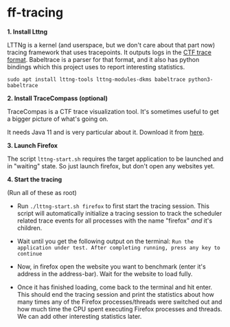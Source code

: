 # ff-tracing

**1. Install Lttng**

LTTNg is a kernel (and userspace, but we don't care about that part now) tracing framework that uses tracepoints. It outputs logs in the [CTF trace format](https://diamon.org/ctf/). Babeltrace is a parser for that format, and it also has python bindings which this project uses to report interesting statistics.

`sudo apt install lttng-tools lttng-modules-dkms babeltrace python3-babeltrace`
  
**2. Install TraceCompass (optional)**

TraceCompas is a CTF trace visualization tool. It's sometimes useful to get a bigger picture of what's going on. 

It needs Java 11 and is very particular about it. Download it from [here](https://www.oracle.com/java/technologies/javase/jdk11-archive-downloads.html).

**3. Launch Firefox**

The script `lttng-start.sh` requires the target application to be launched and in "waiting" state. So just launch firefox, but don't open any websites yet.

**4. Start the tracing**

(Run all of these as root)

- Run `./lttng-start.sh firefox` to first start the tracing session. This script will automatically initialize a tracing session to track the scheduler related trace events for all processes with the name "firefox" _and_ it's children.

- Wait until you get the following output on the terminal:
`Run the application under test. After completing running, press any key to continue`

- Now, in firefox open the website you want to benchmark (enter it's address in the address-bar). Wait for the website to load fully.

- Once it has finished loading, come back to the terminal and hit enter. This should end the tracing session and print the statistics about how many times any of the Firefox processes/threads were switched out and how much time the CPU spent executing Firefox processes and threads. We can add other interesting statistics later.


